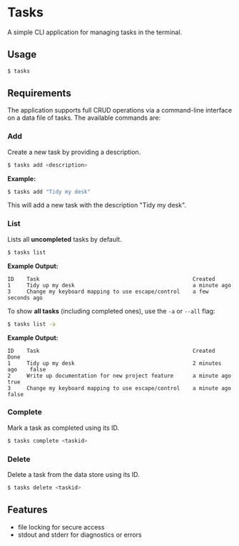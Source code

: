 # Tasks

A simple CLI application for managing tasks in the terminal.

## Usage

```bash
$ tasks
```

## Requirements

The application supports full CRUD operations via a command-line interface on a data file of tasks. The available commands are:

### Add

Create a new task by providing a description.

```bash
$ tasks add <description>
```

**Example:**

```bash
$ tasks add "Tidy my desk"
```

This will add a new task with the description "Tidy my desk".

### List

Lists all **uncompleted** tasks by default.

```bash
$ tasks list
```

**Example Output:**

```
ID    Task                                                Created
1     Tidy up my desk                                     a minute ago
3     Change my keyboard mapping to use escape/control    a few seconds ago
```

To show **all tasks** (including completed ones), use the `-a` or `--all` flag:

```bash
$ tasks list -a
```

**Example Output:**

```
ID    Task                                                Created          Done
1     Tidy up my desk                                     2 minutes ago    false
2     Write up documentation for new project feature      a minute ago     true
3     Change my keyboard mapping to use escape/control    a minute ago     false
```

### Complete

Mark a task as completed using its ID.

```bash
$ tasks complete <taskid>
```

### Delete

Delete a task from the data store using its ID.

```bash
$ tasks delete <taskid>
```

## Features

- file locking for secure access
- stdout and stderr for diagnostics or errors

